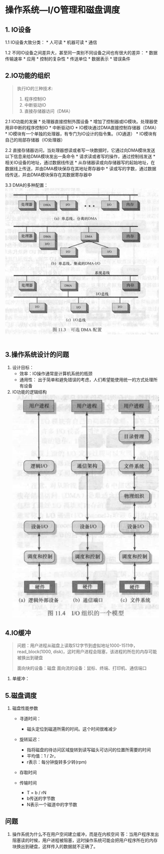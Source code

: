 # 操作系统—I/O管理和磁盘调度

> 

## 1. IO设备

1.1 IO设备大致分类：
	* 人可读
	* 机器可读
	* 通信
	
1.2 不同IO设备之间差异大，甚至同一类别不同设备之间也有很大的差异：
	* 数据传输速率
	* 应用
	* 控制的复杂性
	* 传送单位
	* 数据表示
	* 错误条件

## 2.IO功能的组织

> 执行IO的三种技术:
>	1. 程序控制IO
>	2. 中断驱动IO
>	3. 直接存储器访问（DMA）

2.1 IO功能的发展
	* 处理器直接控制外围设备
	* 增加了控制器或IO模块。处理器使用非中断的程序控制IO
	* 中断驱动IO
	* IO模块通过DMA直接控制存储器（DMA）
	* IO模块有一个单独的处理器，有专门为IO设计的指令集。（IO通道）
	* IO模块有自己的局部存储器（IO处理器）

2.2 直接存储器访问，当处理器想读或者写一块数据时，它通过向DMA模块发送以下信息来给DMA模块发出一条命令
	* 请求读或者写的操作，通过控制线发送
	* 相关IO设备的地址，通过数据线传送
	* 从存储器读或向存储器写的起始地址，在数据线上传送，并由DMA模块保存在其地址寄存器中
	* 读或写的字数，通过数据线传送，并由DMA模块保存在其数据寄存器中
	
3.3 DMA的多种配置：
​	![](.\11.01.png)
​	
## 3.操作系统设计的问题

1. 设计目标：
	* 效率：IO操作通常是计算机系统的瓶颈
	* 通用性： 出于简单和避免错误的考虑，人们希望能使用统一的方式处理所有设备
​	
2. IO功能的逻辑结构
	![](.\11.02IO.png)

## 4.IO缓冲

> 问题：用户进程从磁盘上读取512字节到虚拟地址1000-1511中，read_block(1000, disk)，这时用户进程会阻塞，该进程的所在的内存可能被换出到硬盘
>
> 面向块的设备：磁盘
> 面向流的设备：鼠标、终端、打印机、通信端口

1. 单缓冲：



## 5.磁盘调度

1. 磁盘性能参数
	* 寻道时间：
		* 磁头定位到磁道所需的时间。这个时间很难减少
		
	* 旋转延迟：
		* 指将磁盘的待访问区域旋转到读写磁头可访问的位置所需要的时间
		* 平均值：1 / 2r，
		* r表示：每分钟旋转多少转(rpm)
	
	* 存取时间
	
	* 传输时间
		* T = b / rN
		* b传送的字节数
		* N表示一个磁道中的字节数







## 问题
1. 操作系统为什么不在用户空间建立缓冲，而是在内核空间
答：当用户程序发出阻塞读的时候，用户进程被阻塞，这时操作系统可能会把用户程序所在的内存块换出到硬盘，这样传入的数据就不正确了。

















